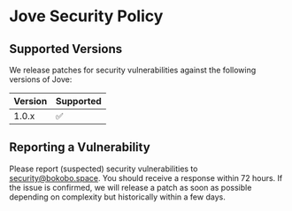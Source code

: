# Jove Security Policy

## Supported Versions

We release patches for security vulnerabilities against the following versions of Jove:

| Version | Supported          |
| ------- | ------------------ |
| 1.0.x   | :white_check_mark: |

## Reporting a Vulnerability

Please report (suspected) security vulnerabilities to security@bokobo.space. You should receive a response within 72 hours. If the issue is confirmed, we will release a patch as soon as possible depending on complexity but historically within a few days.
